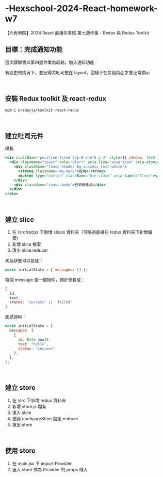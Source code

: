 # -Hexschool-2024-React-homework-w7

【六角學院】2024 React 直播冬季班 第七週作業 - Redux 與 Redux Toolkit

## 目標：完成通知功能

這次講解會以第四週作業為起點，加入通知功能

有路由的情況下，要記得將吐司放在 layout，這樣子在每個頁面才會正常顯示

<br>

## 安裝 Redux toolkit 及 react-redux

```bash
npm i @reduxjs/toolkit react-redux
```

<br>

## 建立吐司元件

模板

```jsx
<div className="position-fixed top-0 end-0 p-3" style={{ zIndex: 1000 }}>
  <div className="toast" role="alert" aria-live="assertive" aria-atomic="true">
    <div className="toast-header bg-success text-white">
      <strong className="me-auto">成功</strong>
      <button type="button" className="btn-close" aria-label="Close"></button>
    </div>
    <div className="toast-body">已更新產品</div>
  </div>
</div>
```

<br>

## 建立 slice

1. 在 /src/redux 下新增 slices 資料夾（可略過直接在 redux 資料夾下新增檔案）
2. 新增 slice 檔案
3. 匯出 slice.reducer

初始狀態可以設成：

```jsx
const initialState = { messages: [] };
```

每個 message 是一個物件，預計會長成：

```jsx
{
  id,
  text,
  status: 'success' || 'failed'
}
```

測試資料：

```jsx
const initialState = {
  messages: [
    {
      id: Date.now(),
      text: "hello",
      status: "success",
    },
  ],
};
```

<br>

## 建立 store

1. 在 /src 下新增 redux 資料夾
2. 新增 store.js 檔案
3. 匯入 slice
4. 透過 configureStore 設定 reducer
5. 匯出 store

<br>

## 使用 store

1. 在 main.jsx 下 import Provider
2. 匯入 store 作為 Provider 的 props 傳入
